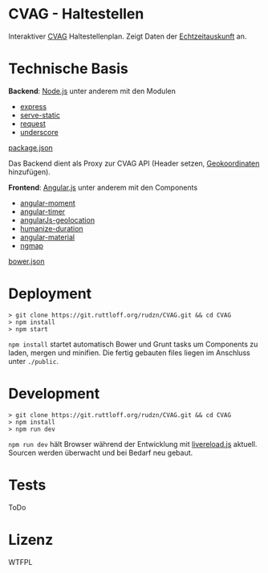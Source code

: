 CVAG - Haltestellen
===================

Interaktiver [CVAG](http://www.cvag.de/) Haltestellenplan. Zeigt Daten der [Echtzeitauskunft](http://www.cvag.de/de/Fahrplan/Echtzeitauskunft_5779.html) an.

Technische Basis
================

**Backend**: [Node.js](https://nodejs.org/) unter anderem mit den Modulen
- [express](https://www.npmjs.com/package/express)
- [serve-static](https://www.npmjs.com/package/serve-static)
- [request](https://www.npmjs.com/package/request)
- [underscore](https://www.npmjs.com/package/underscore)

[package.json](https://git.ruttloff.org/rudzn/CVAG/blob/master/package.json)

Das Backend dient als Proxy zur CVAG API (Header setzen, [Geokoordinaten](https://github.com/CodeforChemnitz/Haltestellen/blob/gh-pages/haltestellen.json) hinzufügen).

**Frontend**: [Angular.js](https://angularjs.org/) unter anderem mit den Components
- [angular-moment](https://github.com/urish/angular-moment)
- [angular-timer](https://github.com/siddii/angular-timer)
- [angularJs-geolocation](https://github.com/arunisrael/angularjs-geolocation)
- [humanize-duration](https://github.com/EvanHahn/HumanizeDuration.js)
- [angular-material](https://github.com/angular/bower-material)
- [ngmap](https://github.com/allenhwkim/angularjs-google-maps)

[bower.json](https://git.ruttloff.org/rudzn/CVAG/blob/master/bower.json)

Deployment
==========

```
> git clone https://git.ruttloff.org/rudzn/CVAG.git && cd CVAG
> npm install
> npm start
```

`npm install` startet automatisch Bower und Grunt tasks um Components zu laden, mergen und minifien. Die fertig gebauten files liegen im Anschluss unter `./public`.

Development
===========

```
> git clone https://git.ruttloff.org/rudzn/CVAG.git && cd CVAG
> npm install
> npm run dev
```

`npm run dev` hält Browser während der Entwicklung mit [livereload.js](https://github.com/livereload/livereload-js) aktuell. Sourcen werden überwacht und bei Bedarf neu gebaut.

Tests
=====

ToDo

Lizenz
======
WTFPL
